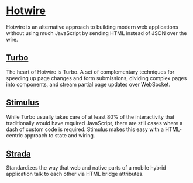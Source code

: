 # [Hotwire](https://hotwired.dev)

Hotwire is an alternative approach to building modern web applications
without using much JavaScript by sending HTML instead of JSON over the wire.

## [Turbo](https://turbo.hotwired.dev)

The heart of Hotwire is Turbo. A set of complementary techniques for speeding
up page changes and form submissions, dividing complex pages into components,
and stream partial page updates over WebSocket.

## [Stimulus](https://stimulus.hotwired.dev)

While Turbo usually takes care of at least 80% of the interactivity that
traditionally would have required JavaScript, there are still cases where
a dash of custom code is required. Stimulus makes this easy with a HTML-centric
approach to state and wiring.

## [Strada](https://stimulus.hotwired.dev)

Standardizes the way that web and native parts of a mobile hybrid application 
talk to each other via HTML bridge attributes.
